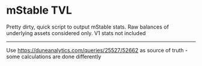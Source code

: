 # mStable TVL

Pretty dirty, quick script to output mStable stats. Raw balances of underlying assets considered only. V1 stats not included

---

Use https://duneanalytics.com/queries/25527/52662 as source of truth - some calculations are done differently 
